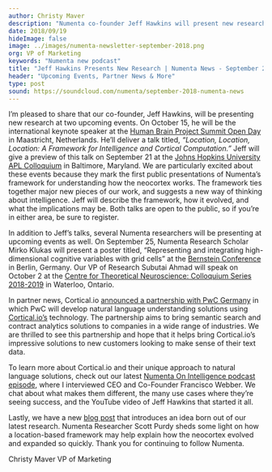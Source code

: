 ```yaml
---
author: Christy Maver
description: "Numenta co-founder Jeff Hawkins will present new research at two upcoming events: the Human Brain Project Summit Open Day in Maastricht, Netherlands and the Johns Hopkins University APL Colloquium in Baltimore, Maryland. These presentations mark the first public presentations of Numenta’s framework for understanding how the neocortex works. The framework ties together major new pieces of our work, and suggests a new way of thinking about intelligence."
date: 2018/09/19
hideImage: false
image: ../images/numenta-newsletter-september-2018.png
org: VP of Marketing
keywords: "Numenta new podcast"
title: "Jeff Hawkins Presents New Research | Numenta News - September 2018"
header: "Upcoming Events, Partner News & More"
type: post
sound: https://soundcloud.com/numenta/september-2018-numenta-news
---
```


I’m pleased to share that our co-founder, Jeff Hawkins, will be presenting new research at two upcoming events. On October 15, he will be the international keynote speaker at the [Human Brain Project Summit Open Day](/company/events/2018/10/15/human-brain-project-summit/) in Maastricht, Netherlands. He’ll deliver a talk titled, *“Location, Location, Location: A Framework for Intelligence and Cortical Computation.”* Jeff will give a preview of this talk on September 21 at the [Johns Hopkins University APL Colloquium](/company/events/2018/09/21/johns-hopkins/) in Baltimore, Maryland. We are particularly excited about these events because they mark the first public presentations of Numenta’s framework for understanding how the neocortex works. The framework ties together major new pieces of our work, and suggests a new way of thinking about intelligence. Jeff will describe the framework, how it evolved, and what the implications may be. Both talks are open to the public, so if you’re in either area, be sure to register.

In addition to Jeff’s talks, several Numenta researchers will be presenting at upcoming events as well. On September 25, Numenta Research Scholar Mirko Klukas will present a poster titled, “Representing and integrating high-dimensional cognitive variables with grid cells” at the [Bernstein Conference](/company/events/2018/09/25/bernstein-conference/) in Berlin, Germany. Our VP of Research Subutai Ahmad will speak on October 2 at the [Centre for Theoretical Neuroscience: Colloquium Series 2018-2019](/company/events/2018/10/02/centre-for-theoretical-neuroscience/) in Waterloo, Ontario.

In partner news, Cortical.io [announced a partnership with PwC Germany](http://www.prweb.com/releases/pwc_joins_forces_with_ai_pioneer_cortical_io/prweb15712074.htm) in which PwC will develop natural language understanding solutions using [Cortical.io’s](https://www.cortical.io/) technology. The partnership aims to bring semantic search and contract analytics solutions to companies in a wide range of industries. We are thrilled to see this partnership and hope that it helps bring Cortical.io’s impressive solutions to new customers looking to make sense of their text data.

To learn more about Cortical.io and their unique approach to natural language solutions, check out our latest [Numenta On Intelligence podcast episode](/resources/numenta-on-intelligence-podcast/episode-4-natural-language-understanding-with-Francisco-Webber/), where I interviewed CEO and Co-Founder Francisco Webber. We chat about what makes them different, the many use cases where they’re seeing success, and the YouTube video of Jeff Hawkins that started it all.

Lastly, we have a new [blog post](/blog/2018/09/06/evolutionary-context-of-the-neocortex/) that introduces an idea born out of our latest research. Numenta Researcher Scott Purdy sheds some light on how a location-based framework may help explain how the neocortex evolved and expanded so quickly.
Thank you for continuing to follow Numenta.

Christy Maver
VP of Marketing
